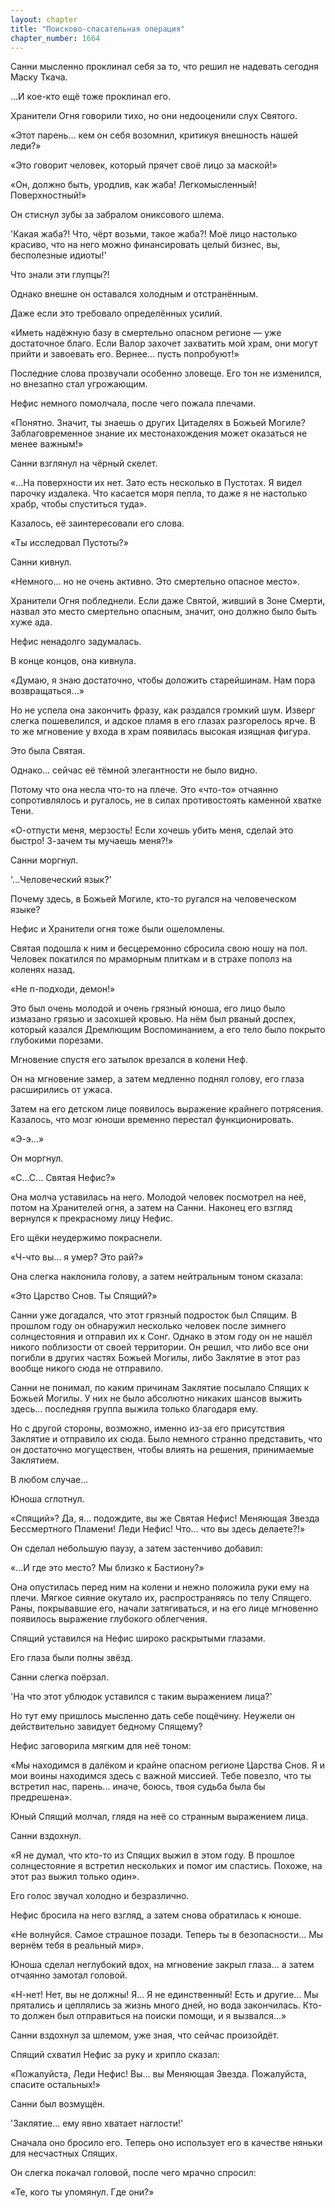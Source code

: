 ```yaml
---
layout: chapter
title: "Поисково-спасательная операция"
chapter_number: 1664
---
```




Санни мысленно проклинал себя за то, что решил не надевать сегодня Маску Ткача.

...И кое-кто ещё тоже проклинал его.

Хранители Огня говорили тихо, но они недооценили слух Святого.

«Этот парень... кем он себя возомнил, критикуя внешность нашей леди?»

«Это говорит человек, который прячет своё лицо за маской!»

«Он, должно быть, уродлив, как жаба! Легкомысленный! Поверхностный!»

Он стиснул зубы за забралом ониксового шлема.

'Какая жаба?! Что, чёрт возьми, такое жаба?! Моё лицо настолько красиво, что на него можно финансировать целый бизнес, вы, бесполезные идиоты!'

Что знали эти глупцы?!

Однако внешне он оставался холодным и отстранённым.

Даже если это требовало определённых усилий.

«Иметь надёжную базу в смертельно опасном регионе — уже достаточное благо. Если Валор захочет захватить мой храм, они могут прийти и завоевать его. Вернее... пусть попробуют!»

Последние слова прозвучали особенно зловеще. Его тон не изменился, но внезапно стал угрожающим.

Нефис немного помолчала, после чего пожала плечами.

«Понятно. Значит, ты знаешь о других Цитаделях в Божьей Могиле? Заблаговременное знание их местонахождения может оказаться не менее важным!»

Санни взглянул на чёрный скелет.

«...На поверхности их нет. Зато есть несколько в Пустотах. Я видел парочку издалека. Что касается моря пепла, то даже я не настолько храбр, чтобы спуститься туда».

Казалось, её заинтересовали его слова.

«Ты исследовал Пустоты?»

Санни кивнул.

«Немного... но не очень активно. Это смертельно опасное место».

Хранители Огня побледнели. Если даже Святой, живший в Зоне Смерти, назвал это место смертельно опасным, значит, оно должно было быть хуже ада.

Нефис ненадолго задумалась.

В конце концов, она кивнула.

«Думаю, я знаю достаточно, чтобы доложить старейшинам. Нам пора возвращаться...»

Но не успела она закончить фразу, как раздался громкий шум. Изверг слегка пошевелился, и адское пламя в его глазах разгорелось ярче. В то же мгновение у входа в храм появилась высокая изящная фигура.

Это была Святая.

Однако... сейчас её тёмной элегантности не было видно.

Потому что она несла что-то на плече. Это «что-то» отчаянно сопротивлялось и ругалось, не в силах противостоять каменной хватке Тени.

«О-отпусти меня, мерзость! Если хочешь убить меня, сделай это быстро! З-зачем ты мучаешь меня?!»

Санни моргнул.

'...Человеческий язык?'

Почему здесь, в Божьей Могиле, кто-то ругался на человеческом языке?

Нефис и Хранители огня тоже были ошеломлены.

Святая подошла к ним и бесцеремонно сбросила свою ношу на пол. Человек покатился по мраморным плиткам и в страхе пополз на коленях назад.

«Не п-подходи, демон!»

Это был очень молодой и очень грязный юноша, его лицо было измазано грязью и засохшей кровью. На нём был рваный доспех, который казался Дремлющим Воспоминанием, а его тело было покрыто глубокими порезами.

Мгновение спустя его затылок врезался в колени Неф.

Он на мгновение замер, а затем медленно поднял голову, его глаза расширились от ужаса.

Затем на его детском лице появилось выражение крайнего потрясения. Казалось, что мозг юноши временно перестал функционировать.

«Э-э...»

Он моргнул.

«С...С... Святая Нефис?»

Она молча уставилась на него. Молодой человек посмотрел на неё, потом на Хранителей огня, а затем на Санни. Наконец его взгляд вернулся к прекрасному лицу Нефис.

Его щёки неудержимо покраснели.

«Ч-что вы... я умер? Это рай?»

Она слегка наклонила голову, а затем нейтральным тоном сказала:

«Это Царство Снов. Ты Спящий?»

Санни уже догадался, что этот грязный подросток был Спящим. В прошлом году он обнаружил несколько человек после зимнего солнцестояния и отправил их к Сонг. Однако в этом году он не нашёл никого поблизости от своей территории. Он решил, что либо все они погибли в других частях Божьей Могилы, либо Заклятие в этот раз вообще никого сюда не отправило.

Санни не понимал, по каким причинам Заклятие посылало Спящих к Божьей Могилы. У них не было абсолютно никаких шансов выжить здесь... последняя группа выжила только благодаря ему.

Но с другой стороны, возможно, именно из-за его присутствия Заклятие и отправило их сюда. Было немного странно представить, что он достаточно могуществен, чтобы влиять на решения, принимаемые Заклятием.

В любом случае...

Юноша сглотнул.

«Спящий»? Да, я... подождите, вы же Святая Нефис! Меняющая Звезда Бессмертного Пламени! Леди Нефис! Что... что вы здесь делаете?!»

Он сделал небольшую паузу, а затем застенчиво добавил:

«...И где это место? Мы близко к Бастиону?»

Она опустилась перед ним на колени и нежно положила руки ему на плечи. Мягкое сияние окутало их, распространяясь по телу Спящего. Раны, покрывавшие его, начали затягиваться, и на его лице мгновенно появилось выражение глубокого облегчения.

Спящий уставился на Нефис широко раскрытыми глазами.

Его глаза были полны звёзд.

Санни слегка поёрзал.

'На что этот ублюдок уставился с таким выражением лица?'

Но тут ему пришлось мысленно дать себе пощёчину. Неужели он действительно завидует бедному Спящему?

Нефис заговорила мягким для неё тоном:

«Мы находимся в далёком и крайне опасном регионе Царства Снов. Я и мои воины находимся здесь с важной миссией. Тебе повезло, что ты встретил нас, парень... иначе, боюсь, твоя судьба была бы предрешена».

Юный Спящий молчал, глядя на неё со странным выражением лица.

Санни вздохнул.

«Я не думал, что кто-то из Спящих выжил в этом году. В прошлое солнцестояние я встретил нескольких и помог им спастись. Похоже, на этот раз выжил только один».

Его голос звучал холодно и безразлично.

Нефис бросила на него взгляд, а затем снова обратилась к юноше.

«Не волнуйся. Самое страшное позади. Теперь ты в безопасности... Мы вернём тебя в реальный мир».

Юноша сделал неглубокий вдох, на мгновение закрыл глаза... а затем отчаянно замотал головой.

«Н-нет! Нет, вы не должны! Я... Я не единственный! Есть и другие... Мы прятались и цеплялись за жизнь много дней, но вода закончилась. Кто-то должен был отправиться на поиски помощи, и я вызвался...»

Санни вздохнул за шлемом, уже зная, что сейчас произойдёт.

Спящий схватил Нефис за руку и хрипло сказал:

«Пожалуйста, Леди Нефис! Вы... вы Меняющая Звезда. Пожалуйста, спасите остальных!»

Санни был возмущён.

'Заклятие... ему явно хватает наглости!'

Сначала оно бросило его. Теперь оно использует его в качестве няньки для несчастных Спящих.

Он слегка покачал головой, после чего мрачно спросил:

«Те, кого ты упомянул. Где они?»

